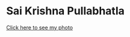 # Sai Krishna Pullabhatla
[Click here to see my photo](https://github.com/s558962/assignment2-Pullabhatla/blob/main/image.jpg)
